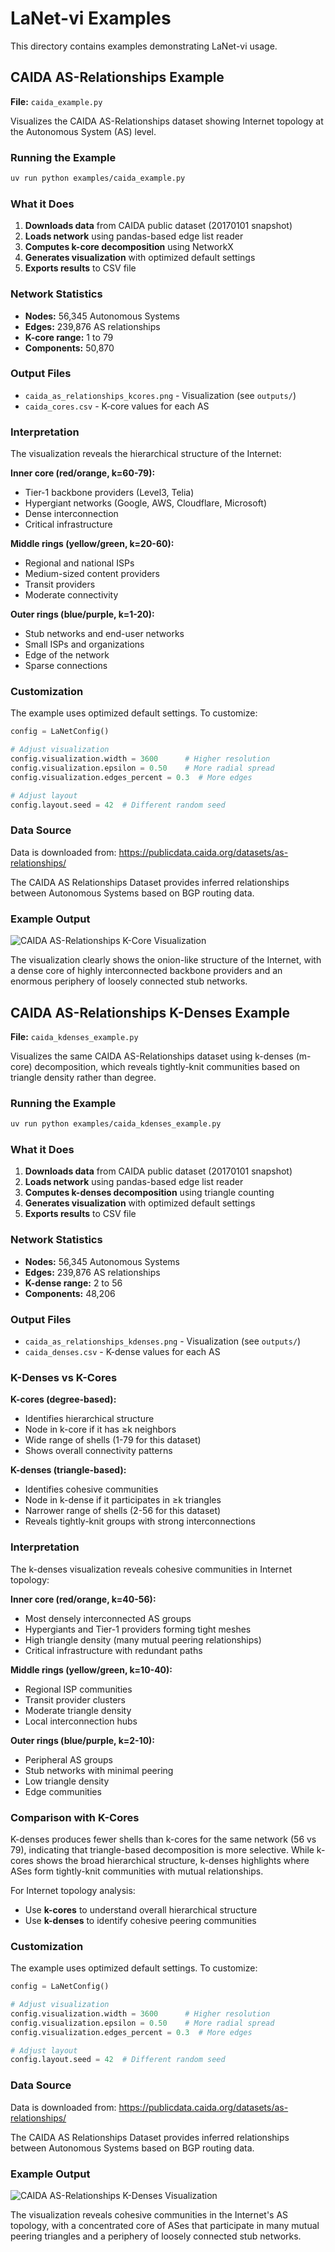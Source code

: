 # LaNet-vi Examples

This directory contains examples demonstrating LaNet-vi usage.

## CAIDA AS-Relationships Example

**File:** `caida_example.py`

Visualizes the CAIDA AS-Relationships dataset showing Internet topology at the Autonomous System (AS) level.

### Running the Example

```bash
uv run python examples/caida_example.py
```

### What it Does

1. **Downloads data** from CAIDA public dataset (20170101 snapshot)
2. **Loads network** using pandas-based edge list reader
3. **Computes k-core decomposition** using NetworkX
4. **Generates visualization** with optimized default settings
5. **Exports results** to CSV file

### Network Statistics

- **Nodes:** 56,345 Autonomous Systems
- **Edges:** 239,876 AS relationships
- **K-core range:** 1 to 79
- **Components:** 50,870

### Output Files

- `caida_as_relationships_kcores.png` - Visualization (see `outputs/`)
- `caida_cores.csv` - K-core values for each AS

### Interpretation

The visualization reveals the hierarchical structure of the Internet:

**Inner core (red/orange, k=60-79):**
- Tier-1 backbone providers (Level3, Telia)
- Hypergiant networks (Google, AWS, Cloudflare, Microsoft)
- Dense interconnection
- Critical infrastructure

**Middle rings (yellow/green, k=20-60):**
- Regional and national ISPs
- Medium-sized content providers
- Transit providers
- Moderate connectivity

**Outer rings (blue/purple, k=1-20):**
- Stub networks and end-user networks
- Small ISPs and organizations
- Edge of the network
- Sparse connections

### Customization

The example uses optimized default settings. To customize:

```python
config = LaNetConfig()

# Adjust visualization
config.visualization.width = 3600      # Higher resolution
config.visualization.epsilon = 0.50    # More radial spread
config.visualization.edges_percent = 0.3  # More edges

# Adjust layout
config.layout.seed = 42  # Different random seed
```

### Data Source

Data is downloaded from: https://publicdata.caida.org/datasets/as-relationships/

The CAIDA AS Relationships Dataset provides inferred relationships between Autonomous Systems based on BGP routing data.

### Example Output

![CAIDA AS-Relationships K-Core Visualization](outputs/caida_as_relationships_kcores.png)

The visualization clearly shows the onion-like structure of the Internet, with a dense core of highly interconnected backbone providers and an enormous periphery of loosely connected stub networks.

## CAIDA AS-Relationships K-Denses Example

**File:** `caida_kdenses_example.py`

Visualizes the same CAIDA AS-Relationships dataset using k-denses (m-core) decomposition, which reveals tightly-knit communities based on triangle density rather than degree.

### Running the Example

```bash
uv run python examples/caida_kdenses_example.py
```

### What it Does

1. **Downloads data** from CAIDA public dataset (20170101 snapshot)
2. **Loads network** using pandas-based edge list reader
3. **Computes k-denses decomposition** using triangle counting
4. **Generates visualization** with optimized default settings
5. **Exports results** to CSV file

### Network Statistics

- **Nodes:** 56,345 Autonomous Systems
- **Edges:** 239,876 AS relationships
- **K-dense range:** 2 to 56
- **Components:** 48,206

### Output Files

- `caida_as_relationships_kdenses.png` - Visualization (see `outputs/`)
- `caida_denses.csv` - K-dense values for each AS

### K-Denses vs K-Cores

**K-cores (degree-based):**
- Identifies hierarchical structure
- Node in k-core if it has ≥k neighbors
- Wide range of shells (1-79 for this dataset)
- Shows overall connectivity patterns

**K-denses (triangle-based):**
- Identifies cohesive communities
- Node in k-dense if it participates in ≥k triangles
- Narrower range of shells (2-56 for this dataset)
- Reveals tightly-knit groups with strong interconnections

### Interpretation

The k-denses visualization reveals cohesive communities in Internet topology:

**Inner core (red/orange, k=40-56):**
- Most densely interconnected AS groups
- Hypergiants and Tier-1 providers forming tight meshes
- High triangle density (many mutual peering relationships)
- Critical infrastructure with redundant paths

**Middle rings (yellow/green, k=10-40):**
- Regional ISP communities
- Transit provider clusters
- Moderate triangle density
- Local interconnection hubs

**Outer rings (blue/purple, k=2-10):**
- Peripheral AS groups
- Stub networks with minimal peering
- Low triangle density
- Edge communities

### Comparison with K-Cores

K-denses produces fewer shells than k-cores for the same network (56 vs 79), indicating that triangle-based decomposition is more selective. While k-cores shows the broad hierarchical structure, k-denses highlights where ASes form tightly-knit communities with mutual relationships.

For Internet topology analysis:
- Use **k-cores** to understand overall hierarchical structure
- Use **k-denses** to identify cohesive peering communities

### Customization

The example uses optimized default settings. To customize:

```python
config = LaNetConfig()

# Adjust visualization
config.visualization.width = 3600      # Higher resolution
config.visualization.epsilon = 0.50    # More radial spread
config.visualization.edges_percent = 0.3  # More edges

# Adjust layout
config.layout.seed = 42  # Different random seed
```

### Data Source

Data is downloaded from: https://publicdata.caida.org/datasets/as-relationships/

The CAIDA AS Relationships Dataset provides inferred relationships between Autonomous Systems based on BGP routing data.

### Example Output

![CAIDA AS-Relationships K-Denses Visualization](outputs/caida_as_relationships_kdenses.png)

The visualization reveals cohesive communities in the Internet's AS topology, with a concentrated core of ASes that participate in many mutual peering triangles and a periphery of loosely connected stub networks.
